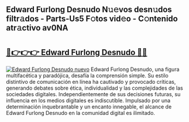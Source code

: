 ## Edward Furlong Desnudo N𝚞𝚎vos desn𝚞dos filtr𝚊dos - Parts-Us5 F𝚘tos vid𝚎o - C𝚘ntenido atr𝚊ctivo av0NA

# <h2><a href="http://mb61yzw.tromn.icu/?c=Edward+Furlong+Desnudo">🔗👉👉👉 Edward Furlong Desnudo 🔗🔗</a></h2>

[![Edward Furlong Desnudo nuevo](https://i.imgur.com/pEAQMta.gif)](http://mb61yzw.tromn.icu/?c=Edward+Furlong+Desnudo)
Edward Furlong Desnudo, una figura multifacética y paradójica, desafía la comprensión simple. Su estilo distintivo de comunicación en línea ha cautivado y provocado críticas, generando debates sobre ética, individualidad y las complejidades de las sociedades digitales. Independientemente de sus decisiones futuras, su influencia en los medios digitales es indiscutible. Impulsado por una determinación inquebrantable y un encanto innegable, el alcance de Edward Furlong Desnudo en la comunidad digital es ilimitado.
